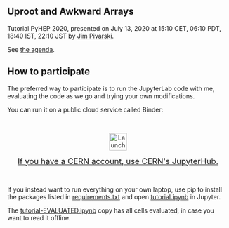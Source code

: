 ## Uproot and Awkward Arrays

Tutorial PyHEP 2020, presented on July 13, 2020 at 15:10 CET, 06:10 PDT, 18:40 IST, 22:10 JST by [Jim Pivarski](mailto:pivarski@princeton.edu).

See [the agenda](https://indico.cern.ch/event/882824/timetable).

## How to participate

The preferred way to participate is to run the JupyterLab code with me, evaluating the code as we go and trying your own modifications.

You can run it on a public cloud service called Binder:

<br>
<p align="center">
  <a href="https://mybinder.org/v2/gh/jpivarski/2020-07-13-pyhep2020-tutorial.git/1.1?urlpath=lab/tree/tutorial.ipynb">
    <img src="https://mybinder.org/badge_logo.svg" alt="Launch Binder" height="40">
  </a>
</p><p align="center">
  <a href="https://indico.cern.ch/event/882824/contributions/3927101/attachments/2072800/3480347/go">
    <font size="4">If you have a CERN account, use CERN's JupyterHub.</font>
  </a>
</p>
<br>

If you instead want to run everything on your own laptop, use pip to install the packages listed in [requirements.txt](requirements.txt) and open [tutorial.ipynb](tutorial.ipynb) in Jupyter.

The [tutorial-EVALUATED.ipynb](https://nbviewer.jupyter.org/github/jpivarski/2020-07-13-pyhep2020-tutorial/blob/1.1/tutorial-EVALUATED.ipynb) copy has all cells evaluated, in case you want to read it offline.
